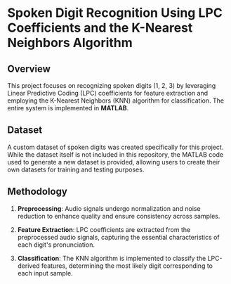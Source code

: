 # Spoken Digit Recognition Using LPC Coefficients and the K-Nearest Neighbors Algorithm

## Overview

This project focuses on recognizing spoken digits (1, 2, 3) by leveraging Linear Predictive Coding (LPC) coefficients for feature extraction and employing the K-Nearest Neighbors (KNN) algorithm for classification. The entire system is implemented in **MATLAB**.

## Dataset

A custom dataset of spoken digits was created specifically for this project. While the dataset itself is not included in this repository, the MATLAB code used to generate a new dataset is provided, allowing users to create their own datasets for training and testing purposes.

## Methodology

1. **Preprocessing**: Audio signals undergo normalization and noise reduction to enhance quality and ensure consistency across samples.

2. **Feature Extraction**: LPC coefficients are extracted from the preprocessed audio signals, capturing the essential characteristics of each digit's pronunciation.

3. **Classification**: The KNN algorithm is implemented to classify the LPC-derived features, determining the most likely digit corresponding to each input sample.
